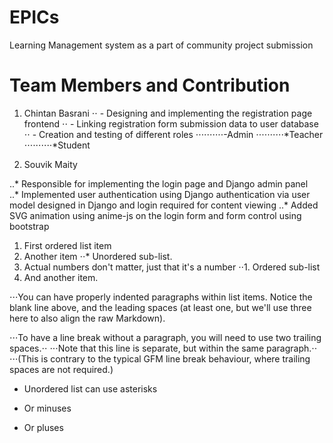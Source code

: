 # EPICs
Learning Management system as a part of community project submission


# Team Members and Contribution
1. Chintan Basrani
⋅⋅ - Designing and implementing the registration page frontend 
⋅⋅ - Linking registration form submission data to user database
⋅⋅ - Creation and testing of different roles
⋅⋅⋅⋅⋅⋅⋅⋅⋅⋅-Admin
⋅⋅⋅⋅⋅⋅⋅⋅⋅⋅*Teacher
⋅⋅⋅⋅⋅⋅⋅⋅⋅⋅*Student

2. Souvik Maity

..* Responsible for implementing the login page and Django admin panel  
..* Implemented user authentication using Django authentication via user model designed in Django and login required for content viewing 
..* Added SVG animation using anime-js on the login form and form control using bootstrap


1. First ordered list item
2. Another item
⋅⋅* Unordered sub-list. 
1. Actual numbers don't matter, just that it's a number
⋅⋅1. Ordered sub-list
4. And another item.

⋅⋅⋅You can have properly indented paragraphs within list items. Notice the blank line above, and the leading spaces (at least one, but we'll use three here to also align the raw Markdown).

⋅⋅⋅To have a line break without a paragraph, you will need to use two trailing spaces.⋅⋅
⋅⋅⋅Note that this line is separate, but within the same paragraph.⋅⋅
⋅⋅⋅(This is contrary to the typical GFM line break behaviour, where trailing spaces are not required.)

* Unordered list can use asterisks
- Or minuses
+ Or pluses

